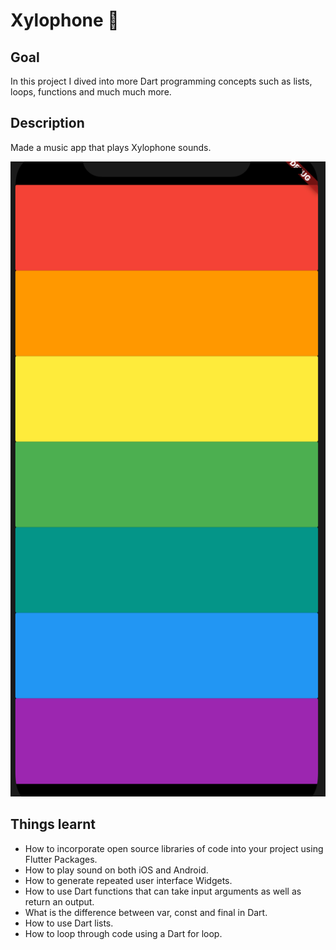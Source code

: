 # Xylophone 🎹

## Goal

In this project I dived into more Dart programming concepts such as lists, loops, functions and much much more.

## Description

Made a music app that plays Xylophone sounds. 

![Finished App](xylophone-flutter.png)

## Things learnt

- How to incorporate open source libraries of code into your project using Flutter Packages.
- How to play sound on both iOS and Android.
- How to generate repeated user interface Widgets.
- How to use Dart functions that can take input arguments as well as return an output.
- What is the difference between var, const and final in Dart.
- How to use Dart lists.
- How to loop through code using a Dart for loop.

